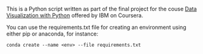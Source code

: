 This is a Python script written as part of the final project for the couse [Data Visualization with Python](https://www.coursera.org/learn/python-for-data-visualization) offered by IBM on Coursera.

You can use the requirements.txt file for creating an environment using either pip or anaconda, for instance:

```
conda create --name <env> --file requirements.txt
```
